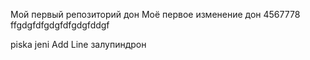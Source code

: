 Мой первый репозиторий дон
Моё первое изменение дон
4567778
ffgdgfdfgdgfdfgdgfddgf


piska jeni
Add Line
залупиндрон
